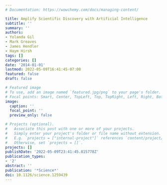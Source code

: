 ```yaml
---
# Documentation: https://wowchemy.com/docs/managing-content/

title: Amplify Scientific Discovery with Artificial Intelligence
subtitle: ''
summary: ''
authors:
- Yolanda Gil
- Mark Greaves
- James Hendler
- Haym Hirsh
tags: []
categories: []
date: '2014-01-01'
lastmod: 2022-05-09T16:41:45-07:00
featured: false
draft: false

# Featured image
# To use, add an image named `featured.jpg/png` to your page's folder.
# Focal points: Smart, Center, TopLeft, Top, TopRight, Left, Right, BottomLeft, Bottom, BottomRight.
image:
  caption: ''
  focal_point: ''
  preview_only: false

# Projects (optional).
#   Associate this post with one or more of your projects.
#   Simply enter your project's folder or file name without extension.
#   E.g. `projects = ["internal-project"]` references `content/project/deep-learning/index.md`.
#   Otherwise, set `projects = []`.
projects: []
publishDate: '2022-05-09T23:41:45.815778Z'
publication_types:
- '2'
abstract: ''
publication: '*Science*'
doi: 10.1126/science.1259439
---
```

